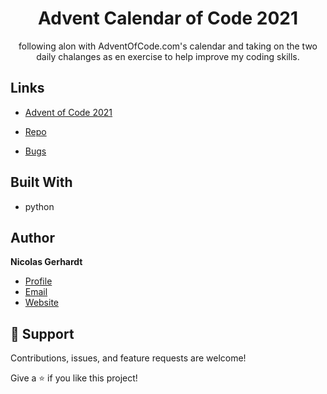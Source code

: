 <h1 align="center">Advent Calendar of Code 2021</h1>

<p align="center">following alon with AdventOfCode.com's calendar and taking on the two daily chalanges as en exercise to help improve my coding skills.</p>

## Links

- [Advent of Code 2021](https://adventofcode.com/2021/about "advent calendar")

- [Repo](https://github.com/NicolasGerhardt/Advent-of-Code-2021 "my code repo")

- [Bugs](https://github.com/NicolasGerhardt/Advent-of-Code-2021/issues "Issues Page")

## Built With

- python

## Author

**Nicolas Gerhardt**

- [Profile](https://github.com/NicolasGerhardt/ "Nic Gerhardt")
- [Email](mailto:nicolas.gerhardt@gmail.com?subject=Hi "Hi!")
- [Website](https://NicHeart.me "Welcome")

## 🤝 Support

Contributions, issues, and feature requests are welcome!

Give a ⭐️ if you like this project!
